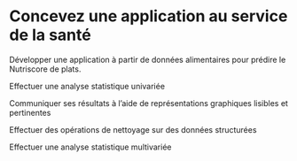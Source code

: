 # Concevez une application au service de la santé
Développer une application à partir de données alimentaires pour prédire le Nutriscore de plats.


Effectuer une analyse statistique univariée

Communiquer ses résultats à l’aide de représentations graphiques lisibles et pertinentes

Effectuer des opérations de nettoyage sur des données structurées

Effectuer une analyse statistique multivariée
